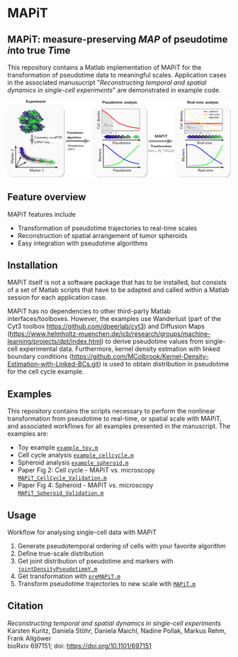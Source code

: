 # MAPiT
## MAPiT: measure-preserving *MAP* of pseudotime *i*nto true *T*ime
This repository contains a Matlab implementation of MAPiT for
the transformation of pseudotime data to meaningful scales. Application cases in
the associated manusucript "*Reconstructing temporal and spatial dynamics in single-cell experiments*" are
demonstrated in example code.

![MAPiT](/figs/MAPiT.png)    

## Feature overview
MAPiT features include

* Transformation of pseudotime trajectories to real-time scales
* Reconstruction of spatial arrangement of tumor spheroids 
* Easy integration with pseudotime algorithms


## Installation
MAPiT itself is not a software package that has to be installed, but consists of a set of Matlab scripts that have to be adapted and called within a Matlab session for each application case.

MAPiT has no dependencies to other third-party Matlab interfaces/toolboxes.
However, the examples use Wanderlust (part of the Cyt3 toolbox https://github.com/dpeerlab/cyt3) and Diffusion Maps (https://www.helmholtz-muenchen.de/icb/research/groups/machine-learning/projects/dpt/index.html) to derive pseudotime values from single-cell experimental data. Furthermore, kernel density estmation with linked boundary conditions (https://github.com/MColbrook/Kernel-Density-Estimation-with-Linked-BCs.git) is used to obtain distribution in pseudotime for the cell cycle example.

## Examples

This repository contains the scripts necessary to perform the nonlinear
transformation from pseudotime to real-time, or spatial scale with MAPiT, and 
associated workflows for all examples presented in the manuscript. 
The examples are:

- Toy example
[`example_toy.m`](example_toy.m)
- Cell cycle analysis
[`example_cellcycle.m`](example_cellcycle.m)
- Spheroid analysis
[`example_spheroid.m`](example_spheroid.m)
- Paper Fig 2: Cell cycle - MAPiT vs. microscopy
[`MAPiT_CellCycle_Validation.m`](MAPiT_CellCycle_Validation.m)
- Paper Fig 4: Spheroid - MAPiT vs. microscopy
[`MAPiT_Spheroid_Validation.m`](MAPiT_Spheroid_Validation.m)

## Usage
Workflow for analysing single-cell data with MAPiT

1. Generate pseudotemporal ordering of cells with your favorite algorithm
2. Define true-scale distribution 
3. Get joint distribution of pseudotime and markers with
[`jointDensityPseudotimeY.m`](jointDensityPseudotimeYpre.m)
4. Get transformation with [`preMAPiT.m`](preMAPiT.m)
5. Transform pseudotime trajectories to new scale with [`MAPiT.m`](MAPiT.m)

## Citation
*Reconstructing temporal and spatial dynamics in single-cell experiments*  
Karsten Kuritz, Daniela Stöhr, Daniela Maichl, Nadine Pollak, Markus Rehm, Frank Allgöwer  
bioRxiv 697151; doi: https://doi.org/10.1101/697151
 
